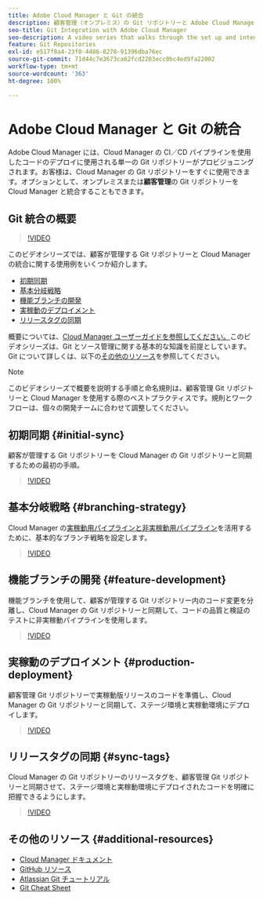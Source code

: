 ```yaml
---
title: Adobe Cloud Manager と Git の統合
description: 顧客管理（オンプレミス）の Git リポジトリーと Adobe Cloud Manager の設定および統合に関する手順について説明するビデオシリーズです。
seo-title: Git Integration with Adobe Cloud Manager
seo-description: A video series that walks through the set up and integration of a customer-managed (on-premise) git repository with Adobe Cloud Manager.
feature: Git Repositories
exl-id: e517f8a4-23f0-4486-8278-91396dba76ec
source-git-commit: 71d44c7e3673ca62fcd2203ecc0bc4ed9fa22002
workflow-type: tm+mt
source-wordcount: '363'
ht-degree: 100%

---
```


# Adobe Cloud Manager と Git の統合

Adobe Cloud Manager には、Cloud Manager の CI／CD パイプラインを使用したコードのデプロイに使用される単一の Git リポジトリーがプロビジョニングされます。お客様は、Cloud Manager の Git リポジトリーをすぐに使用できます。オプションとして、オンプレミスまたは&#x200B;**顧客管理**&#x200B;の Git リポジトリーを Cloud Manager と統合することもできます。

## Git 統合の概要

>[!VIDEO](https://video.tv.adobe.com/v/28710/)

このビデオシリーズでは、顧客が管理する Git リポジトリーと Cloud Manager の統合に関する使用例をいくつか紹介します。

* [初期同期](#initial-sync)
* [基本分岐戦略](#branching-strategy)
* [機能ブランチの開発](#feature-development)
* [実稼動のデプロイメント](#production-deployment)
* [リリースタグの同期](#sync-tags)

概要については、[Cloud Manager ユーザーガイドを参照してください。](https://experienceleague.adobe.com/docs/experience-manager-cloud-manager/using/introduction-to-cloud-manager.html?lang=ja)このビデオシリーズは、Git とソース管理に関する基本的な知識を前提としています。Git について詳しくは、以下の[その他のリソース](#additional-resources)を参照してください。

>[!NOTE]
>
> このビデオシリーズで概要を説明する手順と命名規則は、顧客管理 Git リポジトリーと Cloud Manager を使用する際のベストプラクティスです。規則とワークフローは、個々の開発チームに合わせて調整してください。

## 初期同期 {#initial-sync}

顧客が管理する Git リポジトリーを Cloud Manager の Git リポジトリーと同期するための最初の手順。

>[!VIDEO](https://video.tv.adobe.com/v/28711/?quality=12)

## 基本分岐戦略 {#branching-strategy}

Cloud Manager の[](configuring-production-pipelines.md)[実稼動用パイプラインと非実稼動用パイプライン](configuring-non-production-pipelines.md)を活用するために、基本的なブランチ戦略を設定します。

>[!VIDEO](https://video.tv.adobe.com/v/28712/?quality=12)

## 機能ブランチの開発 {#feature-development}

機能ブランチを使用して、顧客が管理する Git リポジトリー内のコード変更を分離し、Cloud Manager の Git リポジトリーと同期して、コードの品質と検証のテストに非実稼動パイプラインを使用します。

>[!VIDEO](https://video.tv.adobe.com/v/28723/?quality=12)

## 実稼動のデプロイメント {#production-deployment}

顧客管理 Git リポジトリーで実稼動版リリースのコードを準備し、Cloud Manager の Git リポジトリーと同期して、ステージ環境と実稼動環境にデプロイします。

>[!VIDEO](https://video.tv.adobe.com/v/28724/?quality=12)

## リリースタグの同期 {#sync-tags}

Cloud Manager の Git リポジトリーのリリースタグを、顧客管理 Git リポジトリーと同期させて、ステージ環境と実稼動環境にデプロイされたコードを明確に把握できるようにします。

>[!VIDEO](https://video.tv.adobe.com/v/28725/?quality=12)

## その他のリソース {#additional-resources}

* [Cloud Manager ドキュメント](https://experienceleague.adobe.com/docs/experience-manager-cloud-manager/using/introduction-to-cloud-manager.html)
* [GitHub リソース](https://try.github.io)
* [Atlassian Git チュートリアル](https://www.atlassian.com/git/tutorials/what-is-version-control)
* [Git Cheat Sheet](https://education.github.com/git-cheat-sheet-education.pdf)
